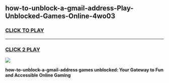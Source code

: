 
## how-to-unblock-a-gmail-address-Play-Unblocked-Games-Online-4wo03
<h3>
<a href="https://premium76.site?title=how-to-unblock-a-gmail-address&ref=25A">CLICK TO PLAY</a></h3>
<hr>

<h3>
<a href="https://premium76.site?title=how-to-unblock-a-gmail-address&ref=25A">CLICK 2 PLAY</a>
  
</h3>

<a href="https://premium76.site?title=how-to-unblock-a-gmail-address&ref=25A"><img src="https://clearcache.store/games.png"></a>


**how-to-unblock-a-gmail-address games unblocked: Your Gateway to Fun and Accessible Online Gaming**
